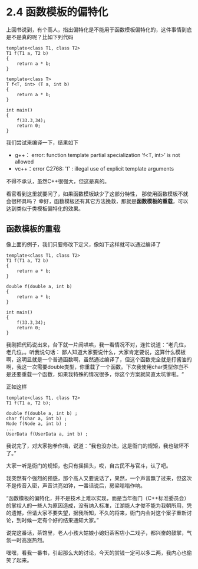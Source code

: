 # 2.4 函数模板的偏特化

上回书说到，有个高人，指出偏特化是不能用于函数模板偏特化的，这件事情到底是不是真的呢？比如下列代码

    template<class T1, class T2>
    T1 f(T1 a, T2 b) 
    {
    	return a * b;
    }
    
    template<class T>
    T f<T, int> (T a, int b) 
    {
    	return a * b;
    }
    
    int main()
    {
    	f(33.3,34);
    	return 0;
    }

我们尝试来编译一下，结果如下

- g++： error: function template partial specialization ‘f<T, int>’ is not allowed
- vc++：error C2768: 'f' : illegal use of explicit template arguments

不得不承认，虽然C++很强大，但这是真的。

看官看到这里就要问了，如果函数模板缺少了这部分特性，
那使用函数模板不就会很杯具吗？
幸好，函数模板还有其它方法挽救，那就是**函数模板的重载**，可以达到类似于类模板偏特化的效果。

## 函数模板的重载

像上面的例子，我们只要修改下定义，像如下这样就可以通过编译了

    template<class T1, class T2>
    T1 f(T1 a, T2 b) 
    {
    	return a * b;
    }
    
    double f(double a, int b) 
    {
    	return a * b;
    }
    
    int main()
    {
    	f(33.3,34);
    	return 0;
    }

我刚把代码说出来，台下就一片闹哄哄，我一看情况不对，连忙说道：“老几位，老几位。。听我说句话：
鄙人知道大家要说什么，大家肯定要说，这算什么模板啊，这明显就是一个普通函数啊，虽然通过编译了，但这个函数完全就是打酱油的啊，我这一次需要double类型，你重载了一个函数。下次我使用char类型你岂不是还要重载一个函数，如果我特殊的情况很多，你这个方案就简直太坑爹啦。“

正如这样

    template<class T1, class T2>
    T1 f(T1 a, T2 b);
    
    double f(double a, int b) ;
    char f(char a, int b) ;
    Node f(Node a, int b) ;
    ...
    UserData f(UserData a, int b) ;

我说完了，对大家抱拳作揖，说道：”我也没办法，这是衙门的规矩，我也破坏不了。”

大家一听是衙门的规矩，也只有摇摇头，哎，自古民不与官斗，认了吧。

我突然有个强烈的预感，那个高人又要说话了，果然，一个声音飘了过来，但这次不是传音入密，声音洪亮如钟，一番话说后，房梁嗡嗡作响。

“函数模板的偏特化，并不是技术上难以实现，而是当年衙门（C++标准委员会）的掌权人的一些人为原因造成，没有纳入标准，江湖能人才俊不能为我朝所用，凭的遗憾，但请大家不要失望，据我所知，不久的将来，衙门内会对这个案子重新讨论，到时候一定有个好的结果通知大家。”

说完这番话，茶馆里，老人小孩大姑娘小媳妇茶客店小二戏子，都兴奋的鼓掌，气氛一时高涨热烈。

嘿嘿，看我一番书，引起那么大的讨论，今天的赏钱一定可以多二两，我内心也偷笑了起来。
